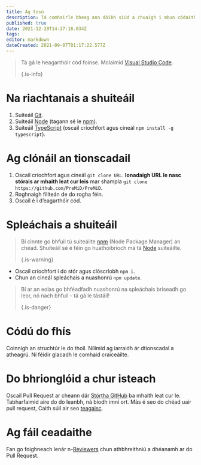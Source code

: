 ```yaml
---
title: Ag tosú
description: Tá comhairle bheag ann dóibh siúd a chuaigh i mbun códaithe le déanaí
published: true
date: 2021-12-20T14:27:18.034Z
tags:
editor: markdown
dateCreated: 2021-09-07T01:17:22.577Z
---
```


> Tá gá le heagarthóir cód foinse. Molaimid [Visual Studio Code](https://code.visualstudio.com/). 
> 
> {.is-info}

# Na riachtanais a shuiteáil
1. Suiteáil [Git](https://git-scm.com/).
2. Suiteáil [Node](https://nodejs.org/en/) (tagann sé le [npm](https://www.npmjs.com/)).
3. Suiteáil [TypeScript](https://www.typescriptlang.org/index.html#download-links) (oscail críochfort agus cineál `npm install -g typescript`).

# Ag clónáil an tionscadail
1. Oscail críochfort agus cineál `git clone URL`. **Ionadaigh URL le nasc stórais ar mhaith leat cur leis** mar shampla `git clone https://github.com/PreMiD/PreMiD`.
2. Roghnaigh fillteán de do rogha féin.
3. Oscail é i d’eagarthóir cód.

# Spleáchais a shuiteáil
> Bí cinnte go bhfuil tú suiteáilte [npm](https://www.npmjs.com/) (Node Package Manager) an chéad. Shuiteáil sé é féin go huathoibríoch má tá [Node](https://nodejs.org/en/) suiteáilte. 
> 
> {.is-warning}

- Oscail críochfort i do stór agus clóscríobh `npm i`.
- Chun an cineál spleáchais a nuashonrú `npm update`.

> Bí ar an eolas go bhféadfadh nuashonrú na spleáchais briseadh go leor, nó nach bhfuil - tá gá le tástáil! 
> 
> {.is-danger}

# Códú do fhís
Coinnigh an struchtúr le do thoil. Nílimid ag iarraidh ár dtionscadal a atheagrú. Ní féidir glacadh le comhaid craiceáilte.

# Do bhrionglóid a chur isteach
Oscail Pull Request ar cheann dár [Stórtha GitHub](https://github.com/PreMiD/) ba mhaith leat cur le. Tabharfaimid aire do do leanbh, ná bíodh imní ort. Más é seo do chéad uair pull request, Caith súil air seo [teagaisc](https://help.github.com/en/articles/creating-a-pull-request).

# Ag fáil ceadaithe
Fan go foighneach lenár n-[Reviewers](https://docs.premid.app/en/dev/presence/guidelines#presence-reviewers) chun athbhreithniú a dhéanamh ar do Pull Request.
